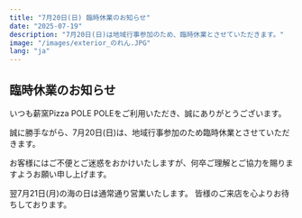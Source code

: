 ```yaml
---
title: "7月20日(日) 臨時休業のお知らせ"
date: "2025-07-19"
description: "7月20日(日)は地域行事参加のため、臨時休業とさせていただきます。"
image: "/images/exterior_のれん.JPG"
lang: "ja"
---
```


## 臨時休業のお知らせ

いつも薪窯Pizza POLE POLEをご利用いただき、誠にありがとうございます。

誠に勝手ながら、7月20日(日)は、地域行事参加のため臨時休業とさせていただきます。

お客様にはご不便とご迷惑をおかけいたしますが、何卒ご理解とご協力を賜りますようお願い申し上げます。

翌7月21日(月)の海の日は通常通り営業いたします。
皆様のご来店を心よりお待ちしております。
